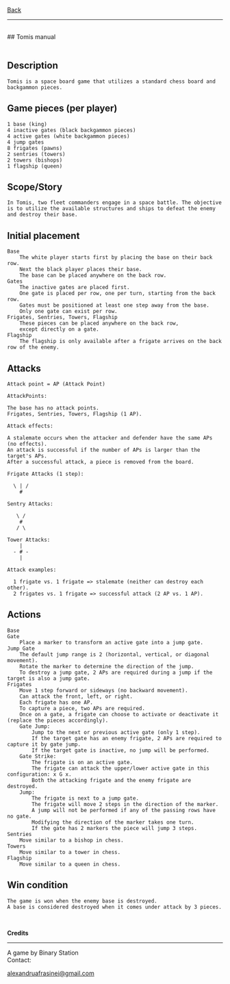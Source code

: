 [Back](https://binary-station.github.io)
<hr>
<br>
## Tomis manual<br><br>

## Description

    Tomis is a space board game that utilizes a standard chess board and backgammon pieces.

## Game pieces (per player)

    1 base (king)
    4 inactive gates (black backgammon pieces)
    4 active gates (white backgammon pieces)
    4 jump gates
    8 frigates (pawns)
    2 sentries (towers)
    2 towers (bishops)
    1 flagship (queen)
  
## Scope/Story

    In Tomis, two fleet commanders engage in a space battle. The objective is to utilize the available structures and ships to defeat the enemy and destroy their base.

## Initial placement

    Base
        The white player starts first by placing the base on their back row.
        Next the black player places their base.
        The base can be placed anywhere on the back row.
    Gates
        The inactive gates are placed first.
        One gate is placed per row, one per turn, starting from the back row.
        Gates must be positioned at least one step away from the base.
        Only one gate can exist per row.
    Frigates, Sentries, Towers, Flagship
        These pieces can be placed anywhere on the back row,
        except directly on a gate.
    Flagship
        The flagship is only available after a frigate arrives on the back row of the enemy.

## Attacks

    Attack point = AP (Attack Point)

    AttackPoints:

    The base has no attack points.
    Frigates, Sentries, Towers, Flagship (1 AP).

    Attack effects:
    
    A stalemate occurs when the attacker and defender have the same APs (no effects).
    An attack is successful if the number of APs is larger than the target's APs.
    After a successful attack, a piece is removed from the board.
    
    Frigate Attacks (1 step):

      \ | /
        #

    Sentry Attacks:

       \ /
        #
       / \

    Tower Attacks:
        |
      - # -
        |
  
    Attack examples:
    
      1 frigate vs. 1 frigate => stalemate (neither can destroy each other).
      2 frigates vs. 1 frigate => successful attack (2 AP vs. 1 AP).

## Actions

    Base
    Gate
        Place a marker to transform an active gate into a jump gate.
    Jump Gate
        The default jump range is 2 (horizontal, vertical, or diagonal movement).
        Rotate the marker to determine the direction of the jump.
        To destroy a jump gate, 2 APs are required during a jump if the target is also a jump gate.
    Frigates
        Move 1 step forward or sideways (no backward movement).
        Can attack the front, left, or right.
        Each frigate has one AP.
        To capture a piece, two APs are required.
        Once on a gate, a frigate can choose to activate or deactivate it (replace the pieces accordingly).
        Gate Jump:
            Jump to the next or previous active gate (only 1 step).
            If the target gate has an enemy frigate, 2 APs are required to capture it by gate jump.
            If the target gate is inactive, no jump will be performed.
        Gate Strike:
            The frigate is on an active gate.
            The frigate can attack the upper/lower active gate in this configuration: x G x.
            Both the attacking frigate and the enemy frigate are destroyed.
        Jump:
            The frigate is next to a jump gate.
            The frigate will move 2 steps in the direction of the marker.
            A jump will not be performed if any of the passing rows have no gate.
            Modifying the direction of the marker takes one turn.
            If the gate has 2 markers the piece will jump 3 steps.
    Sentries
        Move similar to a bishop in chess.
    Towers
        Move similar to a tower in chess.
    Flagship
        Move similar to a queen in chess.

## Win condition

    The game is won when the enemy base is destroyed.
    A base is considered destroyed when it comes under attack by 3 pieces.

<br>

**Credits**

----------

A game by Binary Station
<br>
Contact:

<alexandruafrasinei@gmail.com>
